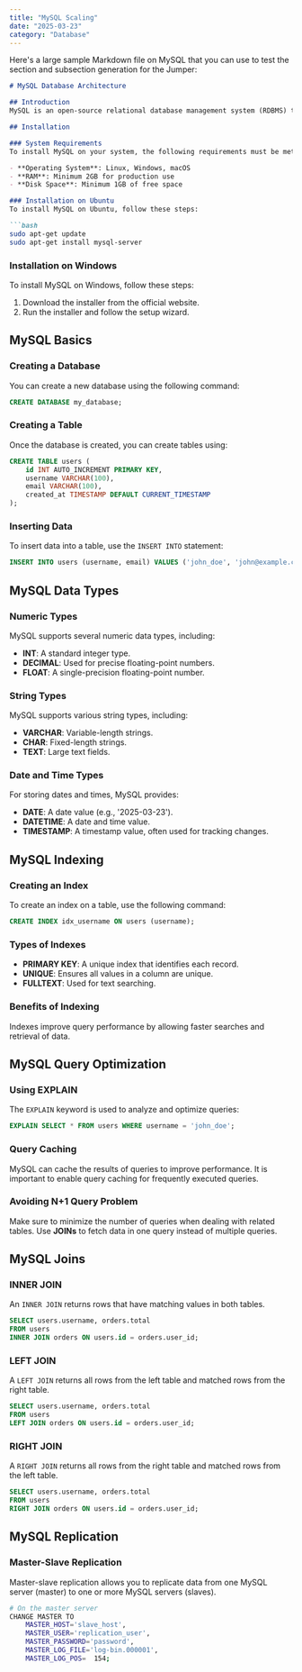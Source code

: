 ```yaml
---
title: "MySQL Scaling"
date: "2025-03-23"
category: "Database"
---
```


Here's a large sample Markdown file on MySQL that you can use to test the section and subsection generation for the Jumper:

```markdown
# MySQL Database Architecture

## Introduction
MySQL is an open-source relational database management system (RDBMS) that uses structured query language (SQL) for managing data. It is one of the most popular databases in the world, powering everything from small websites to large enterprise systems.

## Installation

### System Requirements
To install MySQL on your system, the following requirements must be met:

- **Operating System**: Linux, Windows, macOS
- **RAM**: Minimum 2GB for production use
- **Disk Space**: Minimum 1GB of free space

### Installation on Ubuntu
To install MySQL on Ubuntu, follow these steps:

```bash
sudo apt-get update
sudo apt-get install mysql-server
```

### Installation on Windows
To install MySQL on Windows, follow these steps:

1. Download the installer from the official website.
2. Run the installer and follow the setup wizard.

## MySQL Basics

### Creating a Database
You can create a new database using the following command:

```sql
CREATE DATABASE my_database;
```

### Creating a Table
Once the database is created, you can create tables using:

```sql
CREATE TABLE users (
    id INT AUTO_INCREMENT PRIMARY KEY,
    username VARCHAR(100),
    email VARCHAR(100),
    created_at TIMESTAMP DEFAULT CURRENT_TIMESTAMP
);
```

### Inserting Data
To insert data into a table, use the `INSERT INTO` statement:

```sql
INSERT INTO users (username, email) VALUES ('john_doe', 'john@example.com');
```

## MySQL Data Types

### Numeric Types
MySQL supports several numeric data types, including:

- **INT**: A standard integer type.
- **DECIMAL**: Used for precise floating-point numbers.
- **FLOAT**: A single-precision floating-point number.

### String Types
MySQL supports various string types, including:

- **VARCHAR**: Variable-length strings.
- **CHAR**: Fixed-length strings.
- **TEXT**: Large text fields.

### Date and Time Types
For storing dates and times, MySQL provides:

- **DATE**: A date value (e.g., '2025-03-23').
- **DATETIME**: A date and time value.
- **TIMESTAMP**: A timestamp value, often used for tracking changes.

## MySQL Indexing

### Creating an Index
To create an index on a table, use the following command:

```sql
CREATE INDEX idx_username ON users (username);
```

### Types of Indexes

- **PRIMARY KEY**: A unique index that identifies each record.
- **UNIQUE**: Ensures all values in a column are unique.
- **FULLTEXT**: Used for text searching.

### Benefits of Indexing
Indexes improve query performance by allowing faster searches and retrieval of data.

## MySQL Query Optimization

### Using EXPLAIN
The `EXPLAIN` keyword is used to analyze and optimize queries:

```sql
EXPLAIN SELECT * FROM users WHERE username = 'john_doe';
```

### Query Caching
MySQL can cache the results of queries to improve performance. It is important to enable query caching for frequently executed queries.

### Avoiding N+1 Query Problem
Make sure to minimize the number of queries when dealing with related tables. Use **JOINs** to fetch data in one query instead of multiple queries.

## MySQL Joins

### INNER JOIN
An `INNER JOIN` returns rows that have matching values in both tables.

```sql
SELECT users.username, orders.total
FROM users
INNER JOIN orders ON users.id = orders.user_id;
```

### LEFT JOIN
A `LEFT JOIN` returns all rows from the left table and matched rows from the right table.

```sql
SELECT users.username, orders.total
FROM users
LEFT JOIN orders ON users.id = orders.user_id;
```

### RIGHT JOIN
A `RIGHT JOIN` returns all rows from the right table and matched rows from the left table.

```sql
SELECT users.username, orders.total
FROM users
RIGHT JOIN orders ON users.id = orders.user_id;
```

## MySQL Replication

### Master-Slave Replication
Master-slave replication allows you to replicate data from one MySQL server (master) to one or more MySQL servers (slaves).

```bash
# On the master server
CHANGE MASTER TO
    MASTER_HOST='slave_host',
    MASTER_USER='replication_user',
    MASTER_PASSWORD='password',
    MASTER_LOG_FILE='log-bin.000001',
    MASTER_LOG_POS=  154;
```

